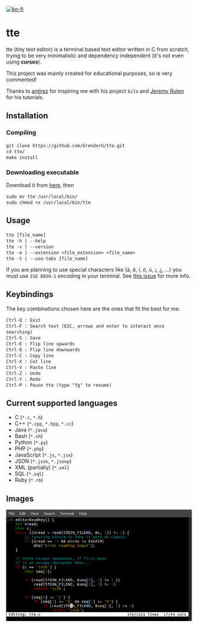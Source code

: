 [![ko-fi](https://www.ko-fi.com/img/githubbutton_sm.svg)](https://ko-fi.com/R6R21LO82)

# tte

tte (tiny text editor) is a terminal based text editor written in C from scratch, trying to be very minimalistic and dependency independent (it's not even using **curses**).

This project was mainly created for educational purposes, so is very commented!

Thanks to [antirez](http://antirez.com) for inspiring me with his project `kilo` and [Jeremy Ruten](https://twitter.com/yjerem) for his tutorials.

## Installation

### Compiling
```
git clone https://github.com/GrenderG/tte.git
cd tte/
make install
```
### Downloading executable
Download it from [here](https://github.com/GrenderG/tte/releases/latest), then
```
sudo mv tte /usr/local/bin/
sudo chmod +x /usr/local/bin/tte
```

## Usage
```
tte [file_name]
tte -h | --help
tte -v | --version
tte -e | --extension <file_extension> <file_name>
tte -t | --use-tabs [file_name]
```
If you are planning to use special characters like (á, é, í, ó, ú, ¡, ¿, ...) you must use `ISO 8859-1` encoding in your terminal. See [this issue](https://github.com/GrenderG/tte/issues/2) for more info.

## Keybindings
The key combinations chosen here are the ones that fit the best for me.
```
Ctrl-Q : Exit
Ctrl-F : Search text (ESC, arrows and enter to interact once searching)
Ctrl-S : Save
Ctrl-E : Flip line upwards
Ctrl-D : Flip line downwards
Ctrl-C : Copy line
Ctrl-X : Cut line
Ctrl-V : Paste line
Ctrl-Z : Undo
Ctrl-Y : Redo
Ctrl-P : Pause tte (type "fg" to resume)
```

## Current supported languages
* C (`*.c`, `*.h`)
* C++ (`*.cpp`, `*.hpp`, `*.cc`)
* Java (`*.java`)
* Bash (`*.sh`)
* Python (`*.py`)
* PHP (`*.php`)
* JavaScript (`*.js`, `*.jsx`)
* JSON (`*.json`, `*.jsonp`)
* XML (partially) (`*.xml`)
* SQL (`*.sql`)
* Ruby (`*.rb`)

## Images
![First screenshot](https://raw.githubusercontent.com/GrenderG/tte/master/images/scr_1.png)
